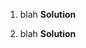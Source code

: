 1.  blah
    **Solution**
    
2.  blah
    **Solution**

    



<!--
vim: filetype=markdown ts=4 sw=4 expandtab autoindent
-->
